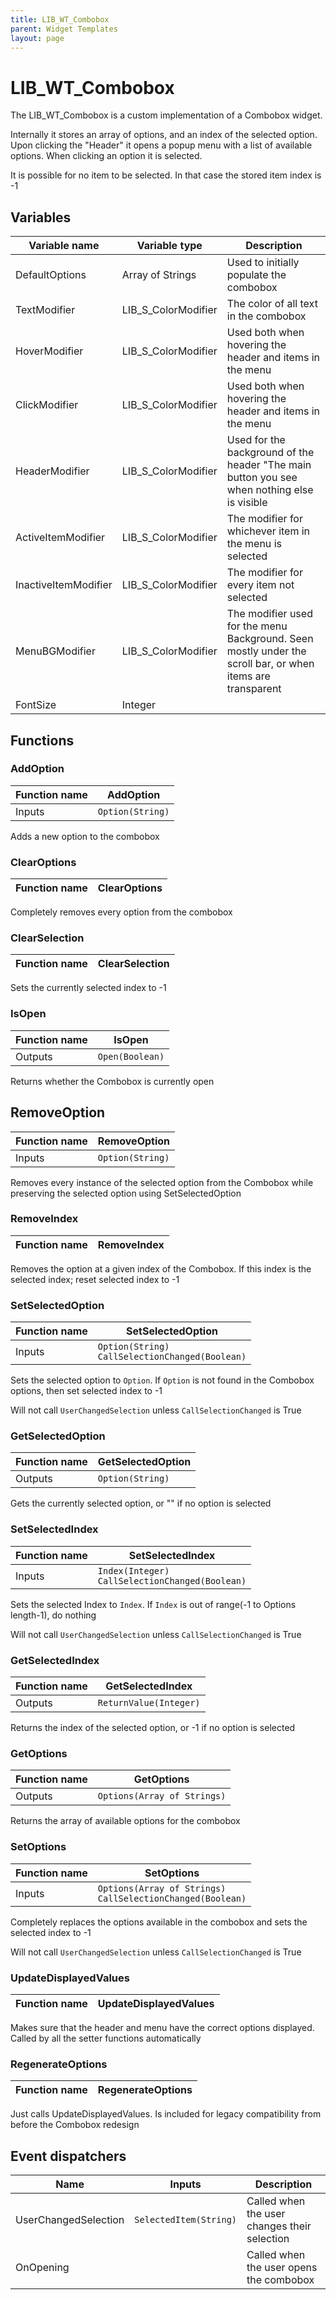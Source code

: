 ```yaml
---
title: LIB_WT_Combobox
parent: Widget Templates
layout: page
---
```


# LIB_WT_Combobox

The LIB_WT_Combobox is a custom implementation of a Combobox widget.

Internally it stores an array of options, and an index of the selected option. Upon clicking the "Header" it opens a popup menu with a list of available options. When clicking an option it is selected. 

It is possible for no item to be selected. In that case the stored item index is -1

## Variables

| Variable name | Variable type | Description |
| --- | --- | --- |
| DefaultOptions | Array of Strings | Used to initially populate the combobox |
| TextModifier | LIB_S_ColorModifier | The color of all text in the combobox |
| HoverModifier | LIB_S_ColorModifier | Used both when hovering the header and items in the menu |
| ClickModifier | LIB_S_ColorModifier | Used both when hovering the header and items in the menu |
| HeaderModifier | LIB_S_ColorModifier | Used for the background of the header "The main button you see when nothing else is visible |
| ActiveItemModifier | LIB_S_ColorModifier | The modifier for whichever item in the menu is selected |
| InactiveItemModifier | LIB_S_ColorModifier | The modifier for every item not selected |
| MenuBGModifier | LIB_S_ColorModifier | The modifier used for the menu Background. Seen mostly under the scroll bar, or when items are transparent |
| FontSize | Integer | |

## Functions

### AddOption

| Function name | AddOption |
| --- | --- |
| Inputs | `Option(String)` |

Adds a new option to the combobox

### ClearOptions

| Function name | ClearOptions |
| --- | --- |

Completely removes every option from the combobox

### ClearSelection

| Function name | ClearSelection |
| --- | --- |

Sets the currently selected index to -1

### IsOpen

| Function name | IsOpen |
| --- | --- |
| Outputs | `Open(Boolean)` |

Returns whether the Combobox is currently open

## RemoveOption

| Function name | RemoveOption |
| --- | --- |
| Inputs | `Option(String)` |

Removes every instance of the selected option from the Combobox while preserving the selected option using SetSelectedOption

### RemoveIndex

| Function name | RemoveIndex |
| --- | --- |

Removes the option at a given index of the Combobox. If this index is the selected index; reset selected index to -1

### SetSelectedOption

| Function name | SetSelectedOption |
| --- | --- |
| Inputs | `Option(String)`</br>`CallSelectionChanged(Boolean)` |

Sets the selected option to `Option`. If `Option` is not found in the Combobox options, then set selected index to -1

Will not call `UserChangedSelection` unless `CallSelectionChanged` is True

### GetSelectedOption

| Function name | GetSelectedOption |
| --- | --- |
| Outputs | `Option(String)` |

Gets the currently selected option, or "" if no option is selected

### SetSelectedIndex

| Function name | SetSelectedIndex |
| --- | --- |
| Inputs | `Index(Integer)`</br>`CallSelectionChanged(Boolean)` |

Sets the selected Index to `Index`. If `Index` is out of range(-1 to Options length-1), do nothing

Will not call `UserChangedSelection` unless `CallSelectionChanged` is True

### GetSelectedIndex

| Function name | GetSelectedIndex |
| --- | --- |
| Outputs | `ReturnValue(Integer)` |

Returns the index of the selected option, or -1 if no option is selected

### GetOptions

| Function name | GetOptions |
| --- | --- |
| Outputs | `Options(Array of Strings)` |

Returns the array of available options for the combobox

### SetOptions

| Function name | SetOptions |
| --- | --- |
| Inputs | `Options(Array of Strings)`</br>`CallSelectionChanged(Boolean)` |

Completely replaces the options available in the combobox and sets the selected index to -1

Will not call `UserChangedSelection` unless `CallSelectionChanged` is True

### UpdateDisplayedValues

| Function name | UpdateDisplayedValues |
| --- | --- |

Makes sure that the header and menu have the correct options displayed. Called by all the setter functions automatically

### RegenerateOptions

| Function name | RegenerateOptions |
| --- | --- |

Just calls UpdateDisplayedValues. Is included for legacy compatibility from before the Combobox redesign

## Event dispatchers

| Name | Inputs | Description |
| --- | --- | --- |
| UserChangedSelection | `SelectedItem(String)` | Called when the user changes their selection |
| OnOpening | | Called when the user opens the combobox |
